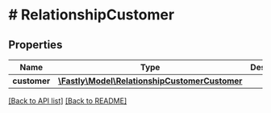 # # RelationshipCustomer

## Properties

Name | Type | Description | Notes
------------ | ------------- | ------------- | -------------
**customer** | [**\Fastly\Model\RelationshipCustomerCustomer**](RelationshipCustomerCustomer.md) |  | [optional]

[[Back to API list]](../../README.md#endpoints) [[Back to README]](../../README.md)
